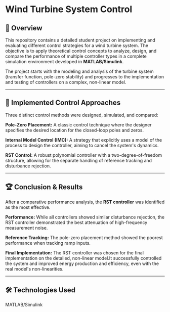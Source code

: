 # Wind Turbine System Control

## 📝 Overview

This repository contains a detailed student project on implementing and evaluating different control strategies for a wind turbine system. The objective is to apply theoretical control concepts to analyze, design, and compare the performance of multiple controller types in a complete simulation environment developed in **MATLAB/Simulink**.

The project starts with the modeling and analysis of the turbine system (transfer function, pole-zero stability) and progresses to the implementation and testing of controllers on a complex, non-linear model.

---

## 🚀 Implemented Control Approaches

Three distinct control methods were designed, simulated, and compared:

**Pole-Zero Placement:** A classic control technique where the designer specifies the desired location for the closed-loop poles and zeros.

**Internal Model Control (IMC):** A strategy that explicitly uses a model of the process to design the controller, aiming to cancel the system's dynamics.

**RST Control:** A robust polynomial controller with a two-degree-of-freedom structure, allowing for the separate handling of reference tracking and disturbance rejection.

---

## 🏆 Conclusion & Results

After a comparative performance analysis, the **RST controller** was identified as the most effective.

**Performance:** While all controllers showed similar disturbance rejection, the RST controller demonstrated the best attenuation of high-frequency measurement noise.

**Reference Tracking:** The pole-zero placement method showed the poorest performance when tracking ramp inputs.

**Final Implementation:** The RST controller was chosen for the final implementation on the detailed, non-linear model.It successfully controlled the system and improved energy production and efficiency, even with the real model's non-linearities.

---

## 🛠️ Technologies Used

MATLAB/Simulink
